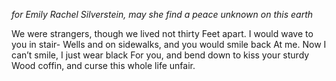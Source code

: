 *for Emily Rachel Silverstein,
may she find a peace unknown on this earth*

We were strangers, though we lived not thirty
Feet apart.  I would wave to you in stair-
Wells and on sidewalks, and you would smile back
At me.  Now I can’t smile, I just wear black
For you, and bend down to kiss your sturdy
Wood coffin, and curse this whole life unfair.
